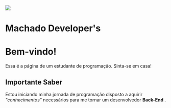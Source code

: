 <img src= https://raw.githubusercontent.com/MachadoAdriano/MachadoAdriano/branch/path/to/xícara-de-café_50ed8f699eb4a-p.gif>

<!DOCTYPE html>
<html>

<head>
  <h1> Machado Developer's </1>
</head>

<body>

<h1>Bem-vindo!</h1>
<p>Essa é a página de um estudante de programação. Sinta-se em casa!</p>

<h2>Importante Saber</h2>
<p> Estou iniciando minha jornada de programação disposto a aquirir <i> "conhecimentos" </i> necessários para me tornar um desenvolvedor <b> Back-End </>.</p>

</body>
</html>
